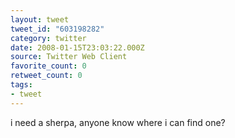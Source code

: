 ```yaml
---
layout: tweet
tweet_id: "603198282"
category: twitter
date: 2008-01-15T23:03:22.000Z
source: Twitter Web Client
favorite_count: 0
retweet_count: 0
tags:
- tweet
---
```


i need a sherpa, anyone know where i can find one?
